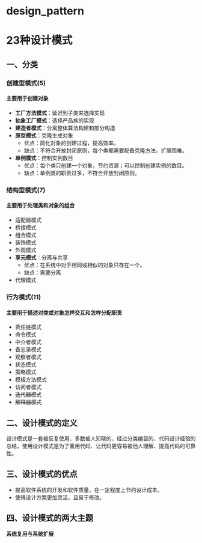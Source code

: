 # design_pattern
# 23种设计模式
## 一、分类
### 创建型模式(5)
#### 主要用于创建对象
- **工厂方法模式**：延迟到子类来选择实现
- **抽象工厂模式**：选择产品族的实现
- **建造者模式**：分离整体算法构建和部分构造
- **原型模式**：克隆生成对象
  - 优点：简化对象的创建过程，提高效率。
  - 缺点：不符合开放封闭原则，每个类都需要配备克隆方法，扩展困难。
- **单例模式**：控制实例数目
  - 优点：每个类只创建一个对象，节约资源；可以控制创建实例的数目。
  - 缺点：单例类的职责过多，不符合开放封闭原则。

### 结构型模式(7)
#### 主要用于处理类和对象的组合
- 适配器模式
- 桥接模式
- 组合模式
- 装饰模式
- 外观模式
- **享元模式**：分离与共享
  - 优点：在系统中对于相同或相似的对象只存在一个。
  - 缺点：需要分离
- 代理模式
### 行为模式(11)
#### 主要用于描述对类或对象怎样交互和怎样分配职责
- 责任链模式
- 命令模式
- 中介者模式
- 备忘录模式
- 观察者模式
- 状态模式
- 策略模式
- 模板方法模式
- 访问者模式
- ~~迭代器模式~~
- ~~解释器模式~~
## 二、设计模式的定义
设计模式是一套被反复使用、多数被人知晓的、经过分类编目的、代码设计经验的总结，使用设计模式是为了重用代码、让代码更容易被他人理解、提高代码的可靠性。

## 三、设计模式的优点
- 提高软件系统的开发和软件质量，在一定程度上节约设计成本。
- 使得设计方案更加灵活，且易于修改。

## 四、设计模式的两大主题
**系统复用与系统扩展**
